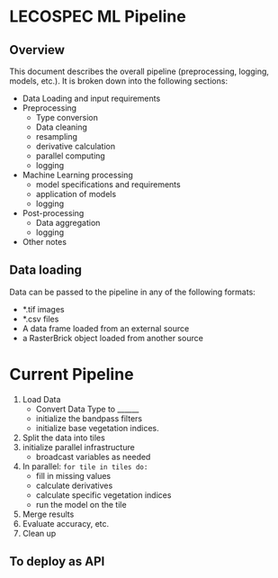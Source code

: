 # LECOSPEC ML Pipeline

## Overview

This document describes the overall pipeline (preprocessing, logging, models, etc.).  It is broken down into the following sections:
* Data Loading and input requirements
* Preprocessing
    * Type conversion
    * Data cleaning
    * resampling
    * derivative calculation
    * parallel computing
    * logging
* Machine Learning processing
    * model specifications and requirements
    * application of models
    * logging
* Post-processing
    * Data aggregation
    * logging
* Other notes


## Data loading

Data can be passed to the pipeline in any of the following formats:
* *.tif images
* *.csv files
* A data frame loaded from an external source
* a RasterBrick object loaded from another source

# Current Pipeline

1. Load Data
    * Convert Data Type to ______
    * initialize the bandpass filters
    * initialize base vegetation indices.
2. Split the data into tiles
3. initialize parallel infrastructure
    * broadcast variables as needed
4. In parallel: `for tile in tiles do:`
    * fill in missing values
    * calculate derivatives
    * calculate specific vegetation indices
    * run the model on the tile
5. Merge results
6. Evaluate accuracy, etc. 
7. Clean up

## To deploy as API